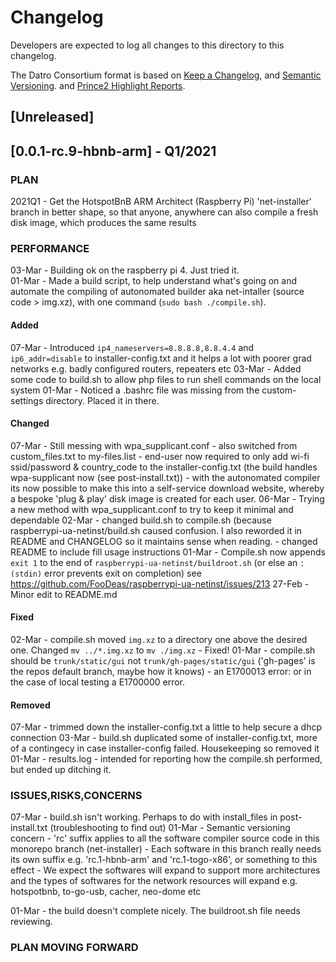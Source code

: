# Changelog
Developers are expected to log all changes to this directory to this changelog.

The Datro Consortium format is based on [Keep a Changelog](https://keepachangelog.com/en/1.0.0/),
and [Semantic Versioning](https://semver.org/spec/v2.0.0.html).
and [Prince2 Highlight Reports](https://prince2.wiki/management-products/highlight-report/).

## [Unreleased]

## [0.0.1-rc.9-hbnb-arm] - Q1/2021

### PLAN

2021Q1 - Get the HotspotBnB ARM Architect (Raspberry Pi) 'net-installer' branch in better shape,
         so that anyone, anywhere can also compile a fresh disk image, which produces the same results

### PERFORMANCE
03-Mar - Building ok on the raspberry pi 4. Just tried it.  
01-Mar - Made a build script, to help understand what's going on and automate the compiling of autonomated builder aka net-intaller (source code > img.xz), with one command (`sudo bash ./compile.sh`).

#### Added
07-Mar - Introduced `ip4_nameservers=8.8.8.8,8.8.4.4` and `ip6_addr=disable` to installer-config.txt and it helps a lot with poorer grad networks e.g. badly configured routers, repeaters etc
03-Mar - Added some code to build.sh to allow php files to run shell commands on the local system
01-Mar - Noticed a .bashrc file was missing from the custom-settings directory. Placed it in there.

#### Changed
07-Mar - Still messing with wpa_supplicant.conf - also switched from custom_files.txt to my-files.list
       - end-user now required to only add wi-fi ssid/password & country_code to the installer-config.txt (the build handles wpa-supplicant now (see post-install.txt))
       - with the autonomated compiler its now possible to make this into a self-service download website, whereby a bespoke 'plug & play' disk image is created for each user.
06-Mar - Trying a new method with wpa_supplicant.conf to try to keep it minimal and dependable
02-Mar - changed build.sh to compile.sh (because raspberrypi-ua-netinst/build.sh caused confusion. I also reworded it in README and CHANGELOG so it maintains sense when reading. 
       - changed README to include fill usage instructions
01-Mar - Compile.sh now appends `exit 1` to the end of `raspberrypi-ua-netinst/buildroot.sh` (or else an `:(stdin)` error prevents exit on completion) see https://github.com/FooDeas/raspberrypi-ua-netinst/issues/213 
27-Feb - Minor edit to README.md

#### Fixed
02-Mar - compile.sh moved `img.xz` to a directory one above the desired one. Changed `mv ../*.img.xz` to `mv ./img.xz` - Fixed! 
01-Mar - compile.sh should be `trunk/static/gui` not `trunk/gh-pages/static/gui` ('gh-pages' is the repos default branch, maybe how it knows)
       - an E1700013 error: or in the case of local testing a E1700000 error.
        
#### Removed
07-Mar - trimmed down the installer-config.txt a little to help secure a dhcp connection 
03-Mar - build.sh duplicated some of installer-config.txt, more of a contingecy in case installer-config failed. Housekeeping so removed it
01-Mar - results.log - intended for reporting how the compile.sh performed, but ended up ditching it.

### ISSUES,RISKS,CONCERNS
07-Mar - build.sh isn't working. Perhaps to do with install_files in post-install.txt (troubleshooting to find out)
01-Mar - Semantic versioning concern - 'rc' suffix applies to all the software compiler source code in this monorepo branch (net-installer)
       - Each software in this branch really needs its own suffix e.g. 'rc.1-hbnb-arm' and 'rc.1-togo-x86', or something to this effect
       - We expect the softwares will expand to support more architectures and the types of softwares for the network resources will expand e.g. hotspotbnb, to-go-usb, cacher, neo-dome etc

01-Mar - the build doesn't complete nicely. The buildroot.sh file needs reviewing. 

### PLAN MOVING FORWARD

